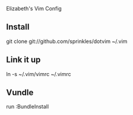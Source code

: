 Elizabeth's Vim Config

## Install  
git clone git://github.com/sprinkles/dotvim ~/.vim

## Link it up  
ln -s ~/.vim/vimrc ~/.vimrc

## Vundle 
run :BundleInstall
